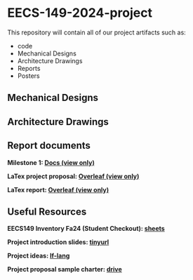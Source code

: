 # EECS-149-2024-project

This repository will contain all of our project artifacts such as:

- code
- Mechanical Designs
- Architecture Drawings
- Reports
- Posters

## Mechanical Designs

## Architecture Drawings

## Report documents

**Milestone 1: [Docs (view only)](https://docs.google.com/document/d/1rScEsScUIcoGwau_Ql9WleNG6Nl_FFPPY1N9IfjY0T4/edit?usp=sharing)**

**LaTex project proposal: [Overleaf (view only)](https://www.overleaf.com/read/jnxhcmdchgwh#0e1aad)**

**LaTex report: [Overleaf (view only)](https://www.overleaf.com/read/mjnbjpyyvfnd#f2ec36)**


## Useful Resources

**EECS149 Inventory Fa24 (Student Checkout): [sheets](https://docs.google.com/spreadsheets/d/1v2LrFACQgDAR7JVOlNeXz1KoTylSGIU5DAnORZ1ogkU/edit?gid=0#gid=0)**

**Project introduction slides: [ tinyurl](https://tinyurl.com/24-149projects)**

**Project ideas: [lf-lang](https://www.lf-lang.org/embedded-lab/Project.html#project-ideas)**

**Project proposal sample charter: [drive](https://drive.google.com/file/d/1HWjgUgCOMmKmGkQ-XO-0xD5rjHO2KG7c/view)**
